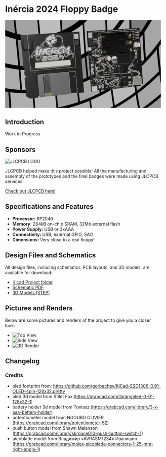 
# Inércia 2024 Floppy Badge

![Render](Media/2024/Renders/render.png)

## Introduction

Work in Progress

## Sponsors

![JLCPCB LOGO](https://i.imgur.com/jD1Z4sq.png)

JLCPCB helped make this project possible! All the manufacturing and assembly of the prototypes and the final badges were made using JLCPCB services.

[Check out JLCPCB here!](https://jlcpcb.com/)

## Specifications and Features

- **Processor:** RP2040
- **Memory:** 264kB on-chip SRAM, 32Mb external flash
- **Power Supply:** USB or 3xAAA
- **Connectivity:** USB, external GPIO, SAO
- **Dimensions:** Very close to a real floppy!
## Design Files and Schematics

All design files, including schematics, PCB layouts, and 3D models, are available for download:

- [Kicad Project folder](Hardware/2024/mod-badge-inercia)
- [Schematic PDF](Hardware/2024/mod-badge-inercia/mod-badge-inercia.pdf)
- [3D Models (STEP)](Hardware/2024/mod-badge-inercia/mod-badge-inercia.step)

## Pictures and Renders

Below are some pictures and renders of the project to give you a closer look:

- ![Top View](link-to-top-view-image)
- ![Side View](link-to-side-view-image)
- ![3D Render](link-to-render-image)

## Changelog


### Credits


- oled footprint from: https://github.com/gorbachev/KiCad-SSD1306-0.91-OLED-4pin-128x32.pretty
- oled 3d model from Stilet Fox (https://grabcad.com/library/oled-0-91-128x32-1)
- battery holder 3d model from Tomasz (https://grabcad.com/library/3-x-aaa-battery-holder)
- potentiometer model from NGOUBO OLIVIER (https://grabcad.com/library/potentiometer-52)
- push button model from Shawn Melanson (https://grabcad.com/library/skrpace010-push-button-switch-1)
- picoblade model from Владимир «AVRASM1234» Иванишин (https://grabcad.com/library/molex-picoblade-connectors-1-25-mm-right-angle-1)
